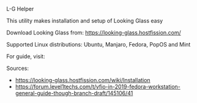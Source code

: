 L-G Helper

This utility makes installation and setup of Looking Glass easy

Download Looking Glass from: https://looking-glass.hostfission.com/

Supported Linux distributions: Ubuntu, Manjaro, Fedora, PopOS and Mint

For guide, visit: 

Sources: 
* https://looking-glass.hostfission.com/wiki/Installation
* https://forum.level1techs.com/t/vfio-in-2019-fedora-workstation-general-guide-though-branch-draft/145106/41
